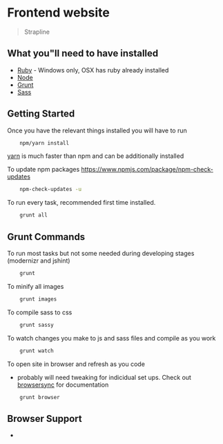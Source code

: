 # Frontend website

> Strapline
## What you"ll need to have installed

* [Ruby](https://www.ruby-lang.org/en/documentation/installation/) - Windows only, OSX has ruby already installed
* [Node](https://nodejs.org/en/download/)
* [Grunt](http://gruntjs.com/)
* [Sass](http://sass-lang.com/install)

## Getting Started
Once you have the relevant things installed you will have to run

```bash
	npm/yarn install
```
[yarn](https://yarnpkg.com/en/docs/install) is much faster than npm and can be additionally installed

To update npm packages https://www.npmjs.com/package/npm-check-updates
```bash
	npm-check-updates -u
```

To run every task, recommended first time installed.

```bash
	grunt all
```

## Grunt Commands

To run most tasks but not some needed during developing stages (modernizr and jshint)

```bash
	grunt
```

To minify all images
```bash
	grunt images
```

To compile sass to css
```bash
	grunt sassy
```

To watch changes you make to js and sass files and compile as you work
```bash
	grunt watch
```

To open site in browser and refresh as you code
- probably will need tweaking for indicidual set ups. Check out [browsersync](https://www.browsersync.io/) for documentation
```bash
	grunt browser
```

## Browser Support
*

<!-- ## CMS
can be found: /site-cms

## Credentials Link

https://credentials.purple-agency.net/ -->
